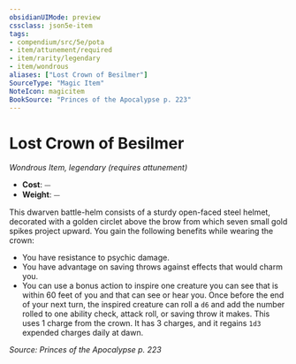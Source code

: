 ```yaml
---
obsidianUIMode: preview
cssclass: json5e-item
tags:
- compendium/src/5e/pota
- item/attunement/required
- item/rarity/legendary
- item/wondrous
aliases: ["Lost Crown of Besilmer"]
SourceType: "Magic Item"
NoteIcon: magicitem
BookSource: "Princes of the Apocalypse p. 223"
---
```

# Lost Crown of Besilmer
*Wondrous Item, legendary (requires attunement)*  

- **Cost**: ⏤
- **Weight**: ⏤

This dwarven battle-helm consists of a sturdy open-faced steel helmet, decorated with a golden circlet above the brow from which seven small gold spikes project upward. You gain the following benefits while wearing the crown:

- You have resistance to psychic damage.  
- You have advantage on saving throws against effects that would charm you.  
- You can use a bonus action to inspire one creature you can see that is within 60 feet of you and that can see or hear you. Once before the end of your next turn, the inspired creature can roll a `d6` and add the number rolled to one ability check, attack roll, or saving throw it makes. This uses 1 charge from the crown. It has 3 charges, and it regains `1d3` expended charges daily at dawn.  

*Source: Princes of the Apocalypse p. 223*